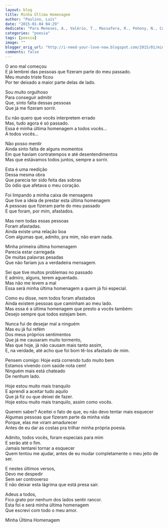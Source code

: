 ```yaml
---
layout: blog
title: Minha Última Homenagem
author: "Paulino, Luís"
date: "2015-01-04 04:29"
dedicate: "Para Meneses, A., Valério, T., Massafera, R., Pehony, N., Costa, M. e Rodrigues, I."
categories: "poesia"
tags: [poesia]
image: ""
blogger_orig_url: "http://i-need-your-love-now.blogspot.com/2015/01/minha-ultima-homenagem.html"
comments: false
---
```


O ano mal começou\
E já lembrei das pessoas que fizeram parte do meu passado.\
Meu mundo triste ficou\
Por ter deixado a maior parte delas de lado.

Sou muito orgulhoso\
Para conseguir admitir\
Que, sinto falta dessas pessoas\
Que já me fizeram sorrir.

Eu não quero que vocês interpretem errado\
Mas, tudo agora é só passado.\
Essa é minha última homenagem a todos vocês...\
A todos vocês...

Não posso mentir\
Ainda sinto falta de alguns momentos\
Em que haviam contratempos e até desentendimentos\
Mas que estávamos todos juntos, sempre a sorrir.

Esta é uma reedição\
Dessa mesma obra\
Que parecia ter sido feita das sobras\
Do ódio que afetava o meu coração.

Foi limpando a minha caixa de mensagens\
Que tive a ideia de prestar esta última homenagem\
A pessoas que fizeram parte do meu passado\
E que foram, por mim, afastados.

Mas nem todas essas pessoas\
Foram afastadas.\
Ainda existe uma relação boa\
Com algumas que, admito, pra mim, não eram nada.

Minha primeira última homenagem\
Parecia estar carregada\
De muitas palavras pesadas\
Que não fariam jus a verdadeira mensagem.

Sei que tive muitos problemas no passado\
E admiro, alguns, terem aguentado.\
Mas não me levem a mal\
Essa será minha última homenagem a quem já foi especial.

Como eu disse, nem todos foram afastados\
Ainda existem pessoas que caminham ao meu lado.\
Mas essa é a última homenagem que presto a vocês também:\
Desejo sempre que todos estejam bem.

Nunca fui de desejar mal a ninguém\
Mas eu já fui refém\
Dos meus próprios sentimentos\
Que já me causaram muito tormento,\
Mas que hoje, já não causam mais tanto assim,\
E, na verdade, até acho que foi bom tê-los afastado de mim.

Pensem comigo: Hoje está correndo tudo muito bem\
Estamos vivendo com saúde nota cem!\
Ninguém mais está chateado\
De nenhum lado.

Hoje estou muito mais tranquilo\
E aprendi a aceitar tudo aquilo\
Que já fiz ou que deixei de fazer.\
Hoje estou muito mais tranquilo, assim como vocês.

Querem saber? Aceitei o fato de que, eu não devo tentar mais esquecer\
Algumas pessoas que fizeram parte da minha vida\
Porque, elas me viram amadurecer\
Antes de eu dar as costas pra trilhar minha própria poesia.

Admito, todos vocês, foram especiais para mim\
E serão até o fim.\
Jamais tentarei tornar a esquecer\
Quem tentou me ajudar, antes de eu mudar completamente o meu jeito de ser.

E nestes últimos versos,\
Devo me despedir\
Sem ser controverso\
E não deixar esta lágrima que está presa sair.

Adeus a todos,\
Fico grato por nenhum dos lados sentir rancor.\
Esta foi e será minha última homenagem\
Que escrevi com todo o meu amor.

Minha Última Homenagem
